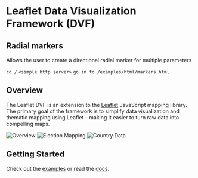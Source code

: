 # Leaflet Data Visualization Framework (DVF)

## Radial markers

Allows the user to create a directional radial marker for multiple parameters

`cd /`
`<simple http server>`
`go in to /examples/html/markers.html`

## Overview

The Leaflet DVF is an extension to the [Leaflet](http://leafletjs.com) JavaScript mapping library.
The primary goal of the framework is to simplify data visualization and thematic mapping using Leaflet - making it easier to turn raw data into compelling maps.

![Overview](http://humangeo.github.com/leaflet-dvf/images/overview.png "Overview")
![Election Mapping](http://humangeo.github.com/leaflet-dvf/images/electionmapping.png "Election Mapping")
![Country Data](http://humangeo.github.com/leaflet-dvf/images/countrydata.png "Country Data")

## Getting Started

Check out the [examples](https://github.com/humangeo/leaflet-dvf/wiki/2.-Examples) or read the [docs](https://github.com/humangeo/leaflet-dvf/wiki).